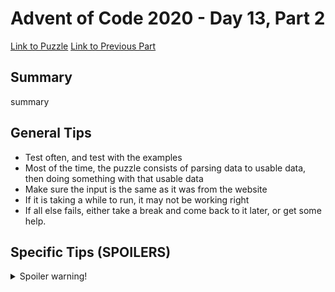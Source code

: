 # Advent of Code 2020 - Day 13, Part 2

[Link to Puzzle](https://adventofcode.com/2020/day/13#part2)
[Link to Previous Part](https://github.com/CodingAP/unofficial-aoc-syllabus/blob/main/years/2020/day13/part1.md)

## Summary
summary

## General Tips
- Test often, and test with the examples
- Most of the time, the puzzle consists of parsing data to usable data, then doing something with that usable data
- Make sure the input is the same as it was from the website
- If it is taking a while to run, it may not be working right
- If all else fails, either take a break and come back to it later, or get some help.

## Specific Tips (SPOILERS)
<details> <summary>Spoiler warning!</summary>

specific tips

</details>